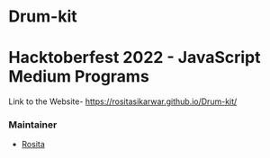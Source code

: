 # Drum-kit
# Hacktoberfest 2022 - JavaScript Medium Programs

Link to the Website- https://rositasikarwar.github.io/Drum-kit/

### Maintainer
- [Rosita](https://github.com/Rositasikarwar)